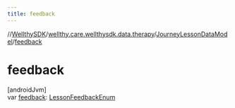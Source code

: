 ```yaml
---
title: feedback
---
```

//[WellthySDK](../../../index.html)/[wellthy.care.wellthysdk.data.therapy](../index.html)/[JourneyLessonDataModel](index.html)/[feedback](feedback.html)



# feedback



[androidJvm]\
var [feedback](feedback.html): [LessonFeedbackEnum](../-lesson-feedback-enum/index.html)




